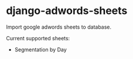 django-adwords-sheets
=====================

Import google adwords sheets to database.

Current supported sheets:
 * Segmentation by Day

